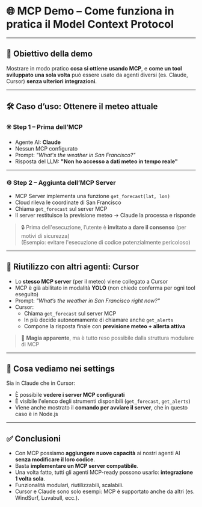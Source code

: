 # 🌐 MCP Demo – Come funziona in pratica il Model Context Protocol

---

## 🎯 Obiettivo della demo

Mostrare in modo pratico **cosa si ottiene usando MCP**, e **come un tool sviluppato una sola volta** può essere usato da agenti diversi (es. Claude, Cursor) **senza ulteriori integrazioni**.

---

## 🛠️ Caso d’uso: Ottenere il meteo attuale

### ✳️ Step 1 – Prima dell’MCP
- Agente AI: **Claude**
- Nessun MCP configurato
- Prompt: _"What's the weather in San Francisco?"_
- Risposta del LLM: **"Non ho accesso a dati meteo in tempo reale"**

---

### ⚙️ Step 2 – Aggiunta dell’MCP Server
- MCP Server implementa una funzione `get_forecast(lat, lon)`
- Cloud rileva le coordinate di San Francisco
- Chiama `get_forecast` sul server MCP
- Il server restituisce la previsione meteo → Claude la processa e risponde

> 🔒 Prima dell'esecuzione, l’utente è **invitato a dare il consenso** (per motivi di sicurezza)  
> (Esempio: evitare l'esecuzione di codice potenzialmente pericoloso)

---

## 🔁 Riutilizzo con altri agenti: Cursor

- Lo **stesso MCP server** (per il meteo) viene collegato a Cursor
- MCP è già abilitato in modalità **YOLO** (non chiede conferma per ogni tool eseguito)
- Prompt: _"What’s the weather in San Francisco right now?"_
- Cursor:
  - Chiama `get_forecast` sul server MCP
  - In più decide autonomamente di chiamare anche `get_alerts`
  - Compone la risposta finale con **previsione meteo + allerta attiva**

> 🧠 **Magia apparente**, ma è tutto reso possibile dalla struttura modulare di MCP

---

## 🧩 Cosa vediamo nei settings

Sia in Claude che in Cursor:
- È possibile **vedere i server MCP configurati**
- È visibile l'elenco degli strumenti disponibili (`get_forecast`, `get_alerts`)
- Viene anche mostrato il **comando per avviare il server**, che in questo caso è in Node.js

---

## ✅ Conclusioni

- Con MCP possiamo **aggiungere nuove capacità** ai nostri agenti AI **senza modificare il loro codice**.
- Basta **implementare un MCP server compatibile**.
- Una volta fatto, tutti gli agenti MCP-ready possono usarlo: **integrazione 1 volta sola**.
- Funzionalità modulari, riutilizzabili, scalabili.
- Cursor e Claude sono solo esempi: MCP è supportato anche da altri (es. WindSurf, Luvabull, ecc.).
